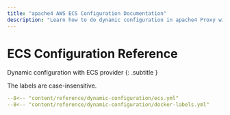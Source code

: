 ```yaml
---
title: "apache4 AWS ECS Configuration Documentation"
description: "Learn how to do dynamic configuration in apache4 Proxy with AWS ECS. Read the technical documentation."
---
```


# ECS Configuration Reference

Dynamic configuration with ECS provider
{: .subtitle }

The labels are case-insensitive.

```yaml
--8<-- "content/reference/dynamic-configuration/ecs.yml"
--8<-- "content/reference/dynamic-configuration/docker-labels.yml"
```
